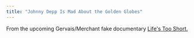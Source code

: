 ```yaml
---
title: "Johnny Depp Is Mad About the Golden Globes"
---
```

<p>From the upcoming Gervais/Merchant fake documentary <a href="https://en.wikipedia.org/wiki/Life's_Too_Short" title="" target="">Life's Too Short.</a></p>
